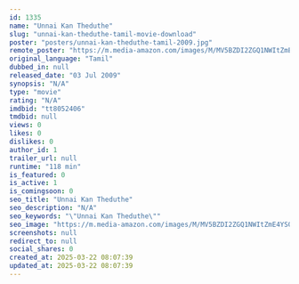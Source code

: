 ```yaml
---
id: 1335
name: "Unnai Kan Theduthe"
slug: "unnai-kan-theduthe-tamil-movie-download"
poster: "posters/unnai-kan-theduthe-tamil-2009.jpg"
remote_poster: "https://m.media-amazon.com/images/M/MV5BZDI2ZGQ1NWItZmE4YS00ZDEyLWE1NmQtYjhiMTM4NzQ0ZmM5XkEyXkFqcGdeQXVyMzMxMDUzNTk@._V1_SX300.jpg"
original_language: "Tamil"
dubbed_in: null
released_date: "03 Jul 2009"
synopsis: "N/A"
type: "movie"
rating: "N/A"
imdbid: "tt8052406"
tmdbid: null
views: 0
likes: 0
dislikes: 0
author_id: 1
trailer_url: null
runtime: "118 min"
is_featured: 0
is_active: 1
is_comingsoon: 0
seo_title: "Unnai Kan Theduthe"
seo_description: "N/A"
seo_keywords: "\"Unnai Kan Theduthe\""
seo_image: "https://m.media-amazon.com/images/M/MV5BZDI2ZGQ1NWItZmE4YS00ZDEyLWE1NmQtYjhiMTM4NzQ0ZmM5XkEyXkFqcGdeQXVyMzMxMDUzNTk@._V1_SX300.jpg"
screenshots: null
redirect_to: null
social_shares: 0
created_at: 2025-03-22 08:07:39
updated_at: 2025-03-22 08:07:39
---
```


